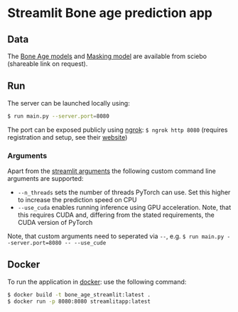 # Streamlit Bone age prediction app


## Data
The [Bone Age models](https://uni-bonn.sciebo.de/apps/files/?dir=/bone2gene%20backup/models/best_models&fileid=1922683453) and [Masking model](https://uni-bonn.sciebo.de/apps/files/?dir=/bone2gene%20backup/masks/models/pretrained_tensormask_cosine/ckp&fileid=1922659654) are available from sciebo (shareable link on request).

## Run

The server can be launched locally using:

```bash
$ run main.py --server.port=8080
```
The port can be exposed publicly using [ngrok](https://ngrok.com/): `$ ngrok http 8080` (requires registration and setup, see their [website](https://ngrok.com/))

### Arguments
Apart from the [streamlit arguments](https://docs.streamlit.io/library/advanced-features/cli)
the following custom command line arguments are supported:
 * `--n_threads` sets the number of threads PyTorch can use. Set this higher to increase the prediction speed on CPU
 * `--use_cuda` enables running inference using GPU acceleration. Note, that this requires CUDA and, differing from the stated requirements, the CUDA version of PyTorch

Note, that custom arguments need to seperated via `--`, e.g. `$ run main.py --server.port=8080 -- --use_cude`



## Docker

To run the application in [docker](https://www.section.io/engineering-education/how-to-deploy-streamlit-app-with-docker/):
use the following command:

```bash
$ docker build -t bone_age_streamlit:latest .
$ docker run -p 8080:8080 streamlitapp:latest
```